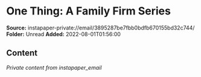 # One Thing: A Family Firm Series

**Source:** instapaper-private://email/3895287be7fbb0bdfb670155bd32c744/
**Folder:** Unread
**Added:** 2022-08-01T01:56:00




## Content
*Private content from instapaper_email*
